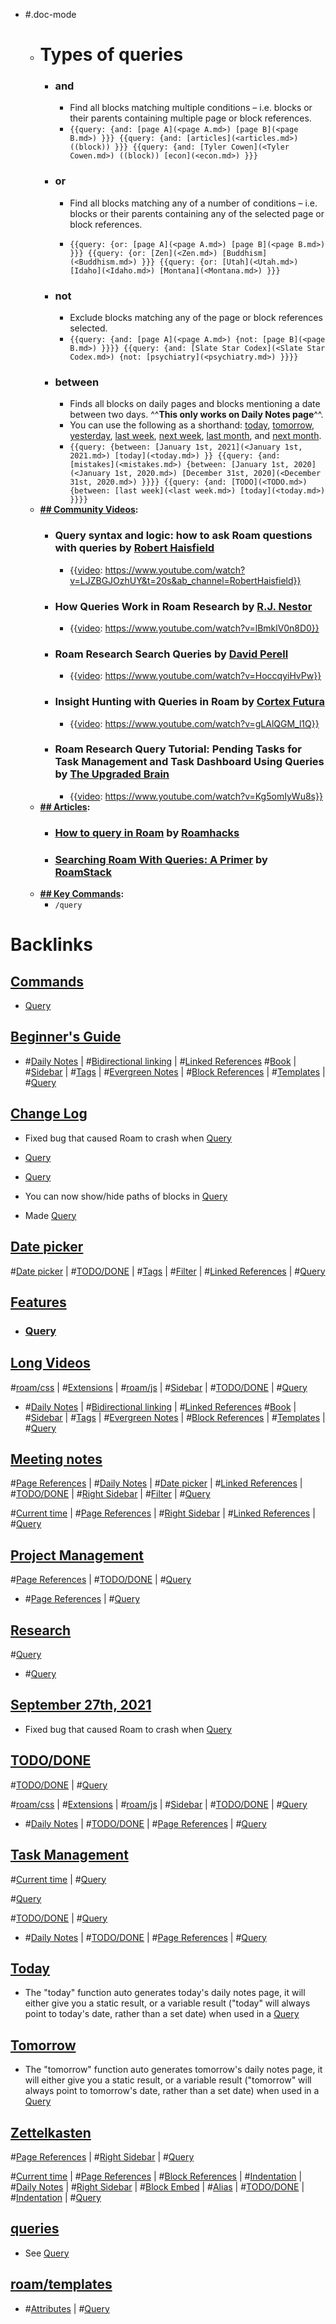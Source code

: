 - #.doc-mode
    - # **Types of queries**
        - ### **and**
            - Find all blocks matching multiple conditions – i.e. blocks or their parents containing multiple page or block references.
            - `{{query: {and: [page A](<page A.md>) [page B](<page B.md>) }}}
{{query: {and: [articles](<articles.md>) ((block)) }}}
{{query: {and: [Tyler Cowen](<Tyler Cowen.md>) ((block)) [econ](<econ.md>) }}}
`
        - ### **or**
            - Find all blocks matching any of a number of conditions – i.e. blocks or their parents containing any of the selected page or block references.

            - `{{query: {or: [page A](<page A.md>) [page B](<page B.md>) }}}
{{query: {or: [Zen](<Zen.md>) [Buddhism](<Buddhism.md>) }}}
{{query: {or: [Utah](<Utah.md>) [Idaho](<Idaho.md>) [Montana](<Montana.md>) }}}
`
        - ### **not**
            - Exclude blocks matching any of the page or block references selected.
            - `{{query: {and: [page A](<page A.md>) {not: [page B](<page B.md>) }}}}
{{query: {and: [Slate Star Codex](<Slate Star Codex.md>) {not: [psychiatry](<psychiatry.md>) }}}}`
        - ### **between**
            - Finds all blocks on daily pages and blocks mentioning a date between two days. ^^**This only works on Daily Notes page**^^.
            - You can use the following as a shorthand: [today](<today.md>), [tomorrow](<tomorrow.md>), [yesterday](<yesterday.md>), [last week](<last week.md>), [next week](<next week.md>), [last month](<last month.md>), and [next month](<next month.md>). 
            - `{{query: {between: [January 1st, 2021](<January 1st, 2021.md>) [today](<today.md>) }}
{{query: {and: [mistakes](<mistakes.md>) {between: [January 1st, 2020](<January 1st, 2020.md>) [December 31st, 2020](<December 31st, 2020.md>) }}}}
{{query: {and: [TODO](<TODO.md>) {between: [last week](<last week.md>) [today](<today.md>) }}}}`
    - **[## Community Videos](<## Community Videos.md>):**
        - ### Query syntax and logic: how to ask Roam questions with queries by [Robert Haisfield](<Robert Haisfield.md>)
            - {{[video](<video.md>): https://www.youtube.com/watch?v=LJZBGJOzhUY&t=20s&ab_channel=RobertHaisfield}}
        - ### How Queries Work in Roam Research by [R.J. Nestor](<R.J. Nestor.md>)
            - {{[video](<video.md>): https://www.youtube.com/watch?v=lBmklV0n8D0}}
        - ### Roam Research Search Queries by [David Perell](<David Perell.md>)
            - {{[video](<video.md>): https://www.youtube.com/watch?v=HoccqyiHvPw}}
        - ### Insight Hunting with Queries in Roam by [Cortex Futura](<Cortex Futura.md>)
            - {{[video](<video.md>): https://www.youtube.com/watch?v=gLAlQGM_l1Q}}
        - ### Roam Research Query Tutorial: Pending Tasks for Task Management and Task Dashboard Using Queries by [The Upgraded Brain](<The Upgraded Brain.md>)
            - {{[video](<video.md>): https://www.youtube.com/watch?v=Kg5omIyWu8s}}
    - **[## Articles](<## Articles.md>):**
        - ### [How to query in Roam](https://roamhacks.com/how-to-query-roam/) by [Roamhacks](<Roamhacks.md>)
        - ### [Searching Roam With Queries: A Primer](https://www.roamstack.com/roam-queries-primer/) by [RoamStack](<RoamStack.md>)
    - **[## Key Commands](<## Key Commands.md>):**
        - `/query`

# Backlinks
## [ Commands](< Commands.md>)
- [Query](<Query.md>)

## [Beginner's Guide](<Beginner's Guide.md>)
- #[Daily Notes](<Daily Notes.md>) | #[Bidirectional linking](<Bidirectional linking.md>) | #[Linked References](<Linked References.md>) #[Book](<Book.md>) | #[Sidebar](<Sidebar.md>) | #[Tags](<Tags.md>) | #[Evergreen Notes](<Evergreen Notes.md>) | #[Block References](<Block References.md>) | #[Templates](<Templates.md>) | #[Query](<Query.md>)

## [Change Log](<Change Log.md>)
- Fixed bug that caused Roam to crash when [Query](<Query.md>)

- [Query](<Query.md>)

- [Query](<Query.md>)

- You can now show/hide paths of blocks in [Query](<Query.md>)

- Made [Query](<Query.md>)

## [Date picker](<Date picker.md>)
#[Date picker](<Date picker.md>) | #[TODO/DONE](<TODO/DONE.md>) | #[Tags](<Tags.md>) | #[Filter](<Filter.md>) | #[Linked References](<Linked References.md>) | #[Query](<Query.md>)

## [Features](<Features.md>)
- ### [Query]([Query](<Query.md>))

## [Long Videos](<Long Videos.md>)
#[roam/css](<roam/css.md>) | #[Extensions](<Extensions.md>) | #[roam/js](<roam/js.md>) | #[Sidebar](<Sidebar.md>) | #[TODO/DONE](<TODO/DONE.md>) | #[Query](<Query.md>)

- #[Daily Notes](<Daily Notes.md>) | #[Bidirectional linking](<Bidirectional linking.md>) | #[Linked References](<Linked References.md>) #[Book](<Book.md>) | #[Sidebar](<Sidebar.md>) | #[Tags](<Tags.md>) | #[Evergreen Notes](<Evergreen Notes.md>) | #[Block References](<Block References.md>) | #[Templates](<Templates.md>) | #[Query](<Query.md>)

## [Meeting notes](<Meeting notes.md>)
#[Page References](<Page References.md>) | #[Daily Notes](<Daily Notes.md>) | #[Date picker](<Date picker.md>) | #[Linked References](<Linked References.md>) | #[TODO/DONE](<TODO/DONE.md>) | #[Right Sidebar](<Right Sidebar.md>) | #[Filter](<Filter.md>) | #[Query](<Query.md>)

#[Current time](<Current time.md>) | #[Page References](<Page References.md>) | #[Right Sidebar](<Right Sidebar.md>) | #[Linked References](<Linked References.md>) | #[Query](<Query.md>)

## [Project Management](<Project Management.md>)
#[Page References](<Page References.md>) | #[TODO/DONE](<TODO/DONE.md>) | #[Query](<Query.md>)

- #[Page References](<Page References.md>) | #[Query](<Query.md>)

## [Research](<Research.md>)
#[Query](<Query.md>)

- #[Query](<Query.md>)

## [September 27th, 2021](<September 27th, 2021.md>)
- Fixed bug that caused Roam to crash when [Query](<Query.md>)

## [TODO/DONE](<TODO/DONE.md>)
#[TODO/DONE](<TODO/DONE.md>) | #[Query](<Query.md>)

#[roam/css](<roam/css.md>) | #[Extensions](<Extensions.md>) | #[roam/js](<roam/js.md>) | #[Sidebar](<Sidebar.md>) | #[TODO/DONE](<TODO/DONE.md>) | #[Query](<Query.md>)

- #[Daily Notes](<Daily Notes.md>) | #[TODO/DONE](<TODO/DONE.md>) | #[Page References](<Page References.md>) | #[Query](<Query.md>)

## [Task Management](<Task Management.md>)
#[Current time](<Current time.md>) | #[Query](<Query.md>)

#[Query](<Query.md>)

#[TODO/DONE](<TODO/DONE.md>) | #[Query](<Query.md>)

- #[Daily Notes](<Daily Notes.md>) | #[TODO/DONE](<TODO/DONE.md>) | #[Page References](<Page References.md>) | #[Query](<Query.md>)

## [Today](<Today.md>)
- The "today" function auto generates today's daily notes page, it will either give you a static result, or a variable result ("today" will always point to today's date, rather than a set date) when used in a [Query](<Query.md>)

## [Tomorrow](<Tomorrow.md>)
- The "tomorrow" function auto generates tomorrow's daily notes page, it will either give you a static result, or a variable result ("tomorrow" will always point to tomorrow's date, rather than a set date) when used in a [Query](<Query.md>)

## [Zettelkasten](<Zettelkasten.md>)
#[Page References](<Page References.md>) | #[Right Sidebar](<Right Sidebar.md>) | #[Query](<Query.md>)

#[Current time](<Current time.md>) | #[Page References](<Page References.md>) | #[Block References](<Block References.md>) | #[Indentation](<Indentation.md>) | #[Daily Notes](<Daily Notes.md>) | #[Right Sidebar](<Right Sidebar.md>) | #[Block Embed](<Block Embed.md>) | #[Alias](<Alias.md>) | #[TODO/DONE](<TODO/DONE.md>) | #[Indentation](<Indentation.md>) | #[Query](<Query.md>)

## [queries](<queries.md>)
- See [Query](<Query.md>)

## [roam/templates](<roam/templates.md>)
- #[Attributes](<Attributes.md>) | #[Query](<Query.md>)

